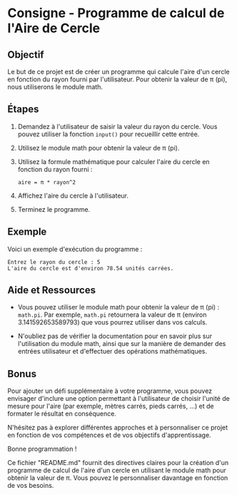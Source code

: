 # Consigne - Programme de calcul de l'Aire de Cercle

## Objectif
Le but de ce projet est de créer un programme qui calcule l'aire d'un cercle en fonction du rayon fourni par l'utilisateur. Pour obtenir la valeur de π (pi), nous utiliserons le module math.

## Étapes
1. Demandez à l'utilisateur de saisir la valeur du rayon du cercle. Vous pouvez utiliser la fonction `input()` pour recueillir cette entrée.

2. Utilisez le module math pour obtenir la valeur de π (pi).

3. Utilisez la formule mathématique pour calculer l'aire du cercle en fonction du rayon fourni :
   ```
   aire = π * rayon^2
   ```

4. Affichez l'aire du cercle à l'utilisateur.

6. Terminez le programme.

## Exemple
Voici un exemple d'exécution du programme :

```
Entrez le rayon du cercle : 5
L'aire du cercle est d'environ 78.54 unités carrées.
```

## Aide et Ressources
- Vous pouvez utiliser le module math pour obtenir la valeur de π (pi) : `math.pi`. Par exemple, `math.pi` retournera la valeur de π (environ 3.141592653589793) que vous pourrez utiliser dans vos calculs.

- N'oubliez pas de vérifier la documentation pour en savoir plus sur l'utilisation du module math, ainsi que sur la manière de demander des entrées utilisateur et d'effectuer des opérations mathématiques.

## Bonus
Pour ajouter un défi supplémentaire à votre programme, vous pouvez envisager d'inclure une option permettant à l'utilisateur de choisir l'unité de mesure pour l'aire (par exemple, mètres carrés, pieds carrés, ...) et de formater le résultat en conséquence.

N'hésitez pas à explorer différentes approches et à personnaliser ce projet en fonction de vos compétences et de vos objectifs d'apprentissage.

Bonne programmation !


Ce fichier "README.md" fournit des directives claires pour la création d'un programme de calcul de l'aire d'un cercle en utilisant le module math pour obtenir la valeur de π. Vous pouvez le personnaliser davantage en fonction de vos besoins.